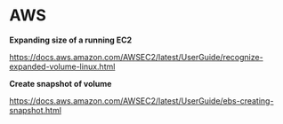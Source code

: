 # AWS



**Expanding size of a running EC2**

https://docs.aws.amazon.com/AWSEC2/latest/UserGuide/recognize-expanded-volume-linux.html



**Create snapshot of volume**

https://docs.aws.amazon.com/AWSEC2/latest/UserGuide/ebs-creating-snapshot.html